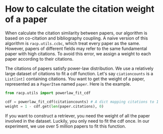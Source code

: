 # How to calculate the citation weight of a paper

When calculate the citation similarity between papers, our algorithm is based on co-citation and bibliography coupling. A naive version of this algorithm is `racp.utils.ccbc`, which treat every paper as the same. However, papers of different fields may refer to the same fundamental paper with high citations. To avoid this error, we assign a weight to each paper according to their citations.

The citations of papers satisfy power-law distribution. We use a relatively large dataset of citations to fit a cdf function. Let's say `ciationcounts` is a `List[int]` containing citations. You want to get the weight of a paper, represented as a `PaperItem` named `paper`. Here is the example.
```python
from racp.utils import powerlaw_fit_cdf

cdf = powerlaw_fit_cdf(citationcounts) # A dict mapping citations to 1 - weight
weight = 1 - cdf.get(len(paper.citations), 0)
```

If you want to construct a retriever, you need the weight of all the paper involved in the dataset. Luckily, you only need to fit the cdf once. In our experiment, we use over 5 million papers to fit this function.